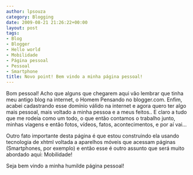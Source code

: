 ```yaml
---
author: lpsouza
category: Blogging
date: 2009-08-21 21:26:22+00:00
layout: post
tags:
- Blog
- Blogger
- Hello world
- Mobilidade
- Página pessoal
- Pessoal
- Smartphone
title: Novo point! Bem vindo a minha página pessoal!
---
```


Bom pessoal! Acho que alguns que chegarem aqui vão lembrar que tinha meu antigo blog na internet, o Homem Pensando no blogger.com. Enfim, acabei cadastrando esse domínio válido na internet e agora quero ter algo mais pessoal, mais voltado a minha pessoa e a meus feitos.. E claro a tudo que me rodeia como um todo, o que então contamos o trabalho junto, minhas viagens e então fotos, vídeos, fatos, acontecimentos, e por aí vai...

Outro fato importante desta página é que estou construindo ela usando tecnologia de xhtml voltada a aparelhos móveis que acessam páginas (Smartphones, por exemplo) e então esse é outro assunto que será muito abordado aqui: Mobilidade!

Seja bem vindo a minha humilde página pessoal!